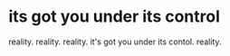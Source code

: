 # its got you under its control

reality. reality. reality.
it's got you under its contol.
reality.

